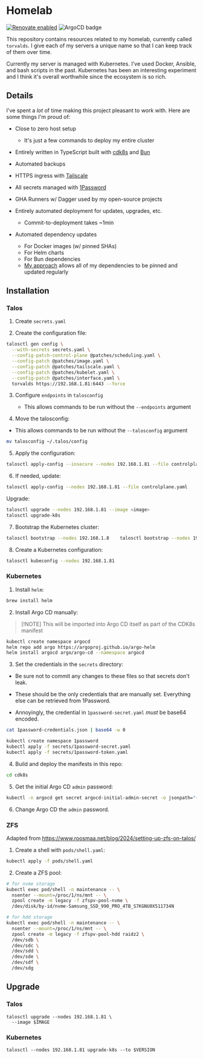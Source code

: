 # Homelab

[![Renovate enabled](https://img.shields.io/badge/renovate-enabled-brightgreen.svg)](https://renovatebot.com/)
![ArgoCD badge](https://argocd.tailnet-1a49.ts.net/api/badge?name=torvalds)

This repository contains resources related to my homelab, currently called
`torvalds`. I give each of my servers a unique name so that I can keep track of
them over time.

Currently my server is managed with Kubernetes. I've used Docker, Ansible, and
bash scripts in the past. Kubernetes has been an interesting experiment and I
think it's overall worthwhile since the ecosystem is so rich.

## Details

I've spent a _lot_ of time making this project pleasant to work with. Here are
some things I'm proud of:

- Close to zero host setup
   - It's just a few commands to deploy my entire cluster

- Entirely written in TypeScript built with [cdk8s](https://cdk8s.io/) and
   [Bun](https://bun.sh/)
- Automated backups
- HTTPS ingress with [Tailscale](https://tailscale.com/)
- All secrets managed with [1Password](https://1password.com/)
- GHA Runners w/ Dagger used by my open-source projects
- Entirely automated deployment for updates, upgrades, etc.
   - Commit-to-deployment takes ~1min

- Automated dependency updates
   - For Docker images (w/ pinned SHAs)
   - For Helm charts
   - For Bun dependencies
   - [My approach](https://github.com/shepherdjerred/homelab/blob/main/src/cdk8s/src/versions.ts)
      allows all of my dependencies to be pinned and updated regularly

## Installation

### Talos

1. Create `secrets.yaml`

2. Create the configuration file:

```bash
talosctl gen config \
  --with-secrets secrets.yaml \
  --config-patch-control-plane @patches/scheduling.yaml \
  --config-patch @patches/image.yaml \
  --config-patch @patches/tailscale.yaml \
  --config-patch @patches/kubelet.yaml \
  --config-patch @patches/interface.yaml \
  torvalds https://192.168.1.81:6443 --force

```

3. Configure `endpoints` in `talosconfig`

   - This allows commands to be run without the `--endpoints` argument

4. Move the talosconfig:

- This allows commands to be run without the `--talosconfig` argument

```bash
mv talosconfig ~/.talos/config

```

5. Apply the configuration:

```bash
talosctl apply-config --insecure --nodes 192.168.1.81 --file controlplane.yaml

```

6. If needed, update:

```bash
talosctl apply-config --nodes 192.168.1.81 --file controlplane.yaml

```

Upgrade:

```bash
talosctl upgrade --nodes 192.168.1.81 --image <image>
talosctl upgrade-k8s

```

7. Bootstrap the Kubernetes cluster:

```bash
talosctl bootstrap --nodes 192.168.1.8    talosctl bootstrap --nodes 192.168.1.811

```

8. Create a Kubernetes configuration:

```bash
talosctl kubeconfig --nodes 192.168.1.81

```

### Kubernetes

1. Install `helm`:

```bash
brew install helm

```

2. Install Argo CD manually:

> [!NOTE] This will be imported into Argo CD itself as part of the CDK8s
> manifest

```bash
kubectl create namespace argocd
helm repo add argo https://argoproj.github.io/argo-helm
helm install argocd argo/argo-cd --namespace argocd

```

3. Set the credentials in the `secrets` directory:

- Be sure not to commit any changes to these files so that secrets don't
   leak.

- These should be the only credentials that are manually set. Everything else
   can be retrieved from 1Password.

- Annoyingly, the credential in `1password-secret.yaml` _must_ be base64
encoded.

```bash
cat 1password-credentials.json | base64 -w 0

```

```bash
kubectl create namespace 1password
kubectl apply -f secrets/1password-secret.yaml
kubectl apply -f secrets/1password-token.yaml

```

4. Build and deploy the manifests in this repo:

```bash
cd cdk8s

```

5. Get the initial Argo CD `admin` password:

```bash
kubectl -n argocd get secret argocd-initial-admin-secret -o jsonpath="{.data.password}" | base64 -d

```

6. Change Argo CD the `admin` password.

### ZFS

Adapted from <https://www.roosmaa.net/blog/2024/setting-up-zfs-on-talos/>

1. Create a shell with `pods/shell.yaml`:

```bash
kubectl apply -f pods/shell.yaml

```

2. Create a ZFS pool:

```bash
# for nvme storage
kubectl exec pod/shell -n maintenance -- \
  nsenter --mount=/proc/1/ns/mnt -- \
  zpool create -m legacy -f zfspv-pool-nvme \
  /dev/disk/by-id/nvme-Samsung_SSD_990_PRO_4TB_S7KGNU0X511734N

# for hdd storage
kubectl exec pod/shell -n maintenance -- \
  nsenter --mount=/proc/1/ns/mnt -- \
  zpool create -m legacy -f zfspv-pool-hdd raidz2 \
  /dev/sdb \
  /dev/sdc \
  /dev/sdd \
  /dev/sde \
  /dev/sdf \
  /dev/sdg

```

## Upgrade

### Talos

```
talosctl upgrade --nodes 192.168.1.81 \
  --image $IMAGE
```

### Kubernetes

```
talosctl --nodes 192.168.1.81 upgrade-k8s --to $VERSION
```

